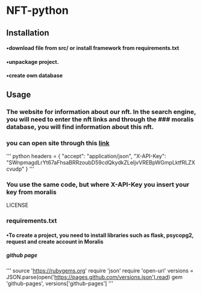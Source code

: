 # NFT-python

## Installation
####     •download file from src/ or install framework from requirements.txt  
####     •unpackage project.
####     •create own database

## Usage
### The website for information about our nft. In the search engine, you will need to enter the nft links and through the ### moralis database, you will find information about this nft.
### you can open site through this [link](http://127.0.0.1:5000/#)
   
''' python
headers = {
    "accept": "application/json",
    "X-API-Key": "SWnpmagdLrYt67aFhsaBRRzoubD59cdQkydkZLeljvVREBpWGmpLktfRLZXcvudp"
}
'''   
### You use the same code, but where X-API-Key you insert your key from moralis

LICENSE

### requirements.txt
#### •To create a project, you need to install libraries such as flask, psycopg2, request and create account in Moralis 



##### github page 
'''
source 'https://rubygems.org' 
require 'json' 
require 'open-uri' 
versions = JSON.parse(open('https://pages.github.com/versions.json').read) 
gem 'github-pages', versions['github-pages'] 
'''

